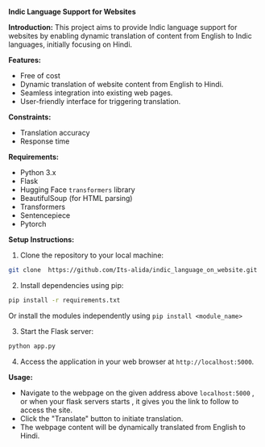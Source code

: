 **Indic Language Support for Websites**

**Introduction:**
This project aims to provide Indic language support for websites by enabling dynamic translation of content from English to Indic languages, initially focusing on Hindi.

**Features:**
- Free of cost
- Dynamic translation of website content from English to Hindi.
- Seamless integration into existing web pages.
- User-friendly interface for triggering translation.

**Constraints:**
- Translation accuracy
- Response time 

**Requirements:**
- Python 3.x
- Flask
- Hugging Face `transformers` library
- BeautifulSoup (for HTML parsing)
- Transformers
- Sentencepiece
- Pytorch

**Setup Instructions:**
1. Clone the repository to your local machine:

```bash
git clone  https://github.com/Its-alida/indic_language_on_website.git
```

2. Install dependencies using pip:

```bash
pip install -r requirements.txt
```
Or install the modules independently using ```pip install <module_name>```

3. Start the Flask server:

```bash
python app.py
```

4. Access the application in your web browser at `http://localhost:5000`.

**Usage:**
- Navigate to the webpage on the given address above ```localhost:5000``` , or when your flask servers starts , it gives you the link to follow to access the site.
- Click the "Translate" button to initiate translation.
- The webpage content will be dynamically translated from English to Hindi.
